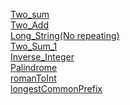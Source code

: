 <a href="./Two_arrey-Sum">Two_sum</a><br>
<a href="./Two_LinkNodes-Add">Two_Add</a><br>
<a href="./No_Repeat_String">Long_String(No repeating)</a><br>
<a href="./Two_Sum_1">Two_Sum_1</a><br>
<a href="./Inverse_Integer">Inverse_Integer</a><br>
<a href="./Palindrome">Palindrome</a><br>
<a href="./romanToInt">romanToInt</a><br>
<a href="./longestCommonPrefix">longestCommonPrefix</a><br>



